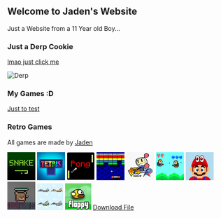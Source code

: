 ## Welcome to Jaden's Website                                                                      

Just a Website from a 11 Year old Boy...

### Just a Derp Cookie

[lmao just click me](https://jadyennbt.github.io/Funny/)

<img src="https://lh3.googleusercontent.com/0Uowdfw88nMFMzk87J7CuKGAqGBs-Uts-6Ur8M1wu99mYOb6DlJ9sDrHeEWOyx0v9utUtLxnZTKeOZb74E72pA=s400" alt="Derp" width="200" height="200">





### My Games :D
                                                              


[Just to test](video.html)     


### Retro Games
All games are made by [Jaden](jaden)

[![Snake](snake.png "Snake")](snake.html)
[![Tetris](tetris.png "Tetris")](tetris.html)
[![Pong](pong.png "Pong")](pong.html)
[![Breakout](Breakout.png "Breakout")](breakout.html)
[![Bomberman](bomberman.png "Bomberman")](bomberman.html)
[![Jetcat](Jetcat.png "Jetcat")](jetcat.html)
[![super mario Odyssey](mario.png "super mario Odyssey")](Marion.html)
[![Battlenite Pixel](battlenite.png "Battlenite Pixel")](battlenite.html)
[![Mission I The Plane](plane.jpg "Mission I The Plane")](plane.html)
[![Flappy Bird](Bird.png "Flappy bird")](bird.html)
<a href="patrick.png" download>Download File</a>
